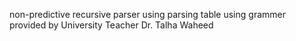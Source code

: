 non-predictive recursive parser using parsing table using grammer provided by University Teacher Dr. Talha Waheed
